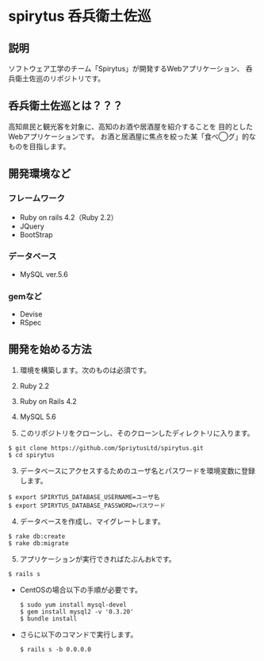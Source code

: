 # spirytus 呑兵衛土佐巡

## 説明
  ソフトウェア工学のチーム「Spirytus」が開発するWebアプリケーション、
  呑兵衛土佐巡のリポジトリです。

## 呑兵衛土佐巡とは？？？
  高知県民と観光客を対象に、高知のお酒や居酒屋を紹介することを
  目的としたWebアプリケーションです。
  お酒と居酒屋に焦点を絞った某「食べ◯グ」的なものを目指します。

## 開発環境など
### フレームワーク
  * Ruby on rails 4.2（Ruby 2.2）
  * JQuery
  * BootStrap

### データベース
  * MySQL ver.5.6

### gemなど
  * Devise
  * RSpec

## 開発を始める方法
1. 環境を構築します。次のものは必須です。
  1. Ruby 2.2
  2. Ruby on Rails 4.2
  3. MySQL 5.6

2. このリポジトリをクローンし、そのクローンしたディレクトリに入ります。
  ```
  $ git clone https://github.com/SpriytusLtd/spirytus.git
  $ cd spirytus
  ```

3. データベースにアクセスするためのユーザ名とパスワードを環境変数に登録します。
  ```
  $ export SPIRYTUS_DATABASE_USERNAME=ユーザ名
  $ export SPIRYTUS_DATABASE_PASSWORD=パスワード
  ```

4. データベースを作成し、マイグレートします。
  ```
  $ rake db:create
  $ rake db:migrate
  ```

5. アプリケーションが実行できればたぶんおkです。
  ```
  $ rails s
  ```
 - CentOSの場合以下の手順が必要です。
   ```
   $ sudo yum install mysql-devel
   $ gem install mysql2 -v '0.3.20'
   $ bundle install
   ```
 - さらに以下のコマンドで実行します。
   ```
   $ rails s -b 0.0.0.0
   ```
